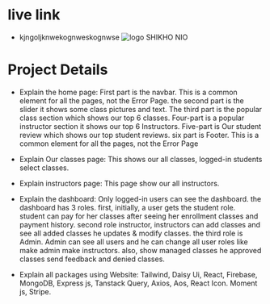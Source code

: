 # live link
* kjngoljknwekognweskognwse
![logo](https://i.ibb.co/M78w8pL/logo.png) SHIKHO NIO
# Project Details
* Explain the home page: First part is the navbar. This is a common element for all the pages, not the Error Page. the second part is the slider it shows some class pictures and text. The third part is the popular class section which shows our top 6 classes. Four-part is a popular instructor section it shows our top 6 Instructors. Five-part is Our student review which shows our top student reviews. six part is Footer. This is a common element for all the pages, not the Error Page


* Explain Our classes page: This shows our all classes, logged-in students select classes.

* Explain instructors page: This page show our all instructors.

* Explain the dashboard: Only logged-in users can see the dashboard. the dashboard has 3 roles. first, initially, a user gets the student role. student can pay for her classes after seeing her enrollment classes and payment history. second role instructor, instructors can add classes and see all added classes he updates & modify classes. the third role is Admin. Admin can see all users and he can change all user roles like make admin make instructors. also, show managed classes he approved classes send feedback and denied classes.

* Explain all packages using Website: Tailwind, Daisy Ui, React, Firebase, MongoDB, Express js, Tanstack Query, Axios, Aos, React Icon. Moment js, Stripe.